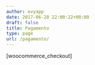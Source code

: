 ```yaml
---
author: evyapp
date: 2017-06-28 22:00:22+00:00
draft: false
title: Pagamento
type: page
url: /pagamento/
---
```


[woocommerce_checkout]
